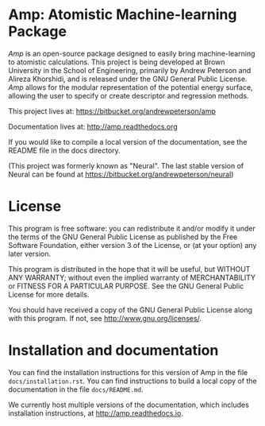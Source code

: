 # Amp: Atomistic Machine-learning Package #


*Amp* is an open-source package designed to easily bring machine-learning to atomistic calculations. This project is being developed at Brown University in the School of Engineering, primarily by Andrew Peterson and Alireza Khorshidi, and is released under the GNU General Public License.  *Amp* allows for the modular representation of the potential energy surface, allowing the user to specify or create descriptor and regression methods.

This project lives at:
https://bitbucket.org/andrewpeterson/amp

Documentation lives at:
http://amp.readthedocs.org

If you would like to compile a local version of the documentation, see the README file in the docs directory.

(This project was formerly known as "Neural". The last stable version of Neural can be found at https://bitbucket.org/andrewpeterson/neural)


License
=======

 This program is free software: you can redistribute it and/or modify
 it under the terms of the GNU General Public License as published by
 the Free Software Foundation, either version 3 of the License, or
 (at your option) any later version.

 This program is distributed in the hope that it will be useful,
 but WITHOUT ANY WARRANTY; without even the implied warranty of
 MERCHANTABILITY or FITNESS FOR A PARTICULAR PURPOSE.  See the
 GNU General Public License for more details.

 You should have received a copy of the GNU General Public License
 along with this program.  If not, see <http://www.gnu.org/licenses/>.


Installation and documentation
==============================

You can find the installation instructions for this version of Amp in the
file `docs/installation.rst`. You can find instructions to build a local
copy of the documentation in the file `docs/README.md`.

We currently host multiple versions of the documentation, which includes
installation instructions, at http://amp.readthedocs.io. 

